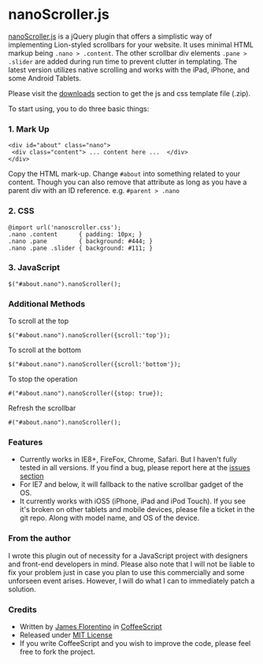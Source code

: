 # nanoScroller.js
[nanoScroller.js](http://jamesflorentino.com/jquery.nanoscroller) is a jQuery plugin that offers a simplistic way of implementing Lion-styled scrollbars for your website.
It uses minimal HTML markup being `.nano > .content`. The other scrollbar div elements `.pane > .slider` are added during run time to prevent clutter in templating. The latest version utilizes native scrolling and works with the iPad, iPhone, and some Android Tablets.

Please visit the [downloads](https://github.com/jamesflorentino/nanoScrollerJS/downloads) section to get the js and css template file (.zip).

To start using, you to do three basic things:

### 1. Mark Up
    <div id="about" class="nano">
     <div class="content"> ... content here ...  </div> 
    </div>

Copy the HTML mark-up. Change `#about` into something related to your content. Though you can also remove that attribute as long as you have a parent div with an ID reference. e.g. `#parent > .nano`

### 2. CSS
    @import url('nanoscroller.css');
    .nano .content      { padding: 10px; }
    .nano .pane         { background: #444; }
    .nano .pane .slider { background: #111; }

### 3. JavaScript
    $("#about.nano").nanoScroller();

### Additional Methods

To scroll at the top

    $("#about.nano").nanoScroller({scroll:'top'});

To scroll at the bottom

    $("#about.nano").nanoScroller({scroll:'bottom'});

To stop the operation

    #("#about.nano").nanoScroller({stop: true});

Refresh the scrollbar

    #("#about.nano").nanoScroller();

### Features
- Currently works in IE8+, FireFox, Chrome, Safari. But I haven't fully tested in all versions. If you find a bug, please report here at the [issues section](https://github.com/jamesflorentino/nanoScrollerJS/issues)
- For IE7 and below, it will fallback to the native scrollbar gadget of the OS.
- It currently works with iOS5 (iPhone, iPad and iPod Touch). If you see it's broken on other tablets and mobile devices, please file a ticket in the git repo. Along with model name, and OS of the device.

### From the author
I wrote this plugin out of necessity for a JavaScript project with designers and front-end developers in mind. Please also note that I will not be liable to fix your problem just in case you plan to use this commercially and some unforseen event arises. However, I will do what I can to immediately patch a solution.


### Credits
- Written by [James Florentino](http://jamesflorentino.com) in [CoffeeScript](http://coffeescript.org)
- Released under [MIT License](http://www.opensource.org/licenses/mit-license.php)
- If you write CoffeeScript and you wish to improve the code, please feel free to fork the project.
